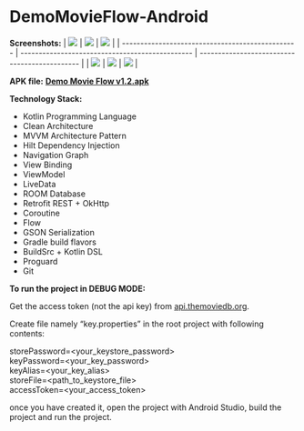 # DemoMovieFlow-Android

**Screenshots:**
| <img src="docs/screenshots/splash.jpg">          | <img src="docs/screenshots/popular_movies.jpg"> | <img src="docs/screenshots/search_movie.jpg"> |
| ------------------------------------------------ | ----------------------------------------------- | --------------------------------------------- |
| <img src="docs/screenshots/favorite_movies.jpg"> | <img src="docs/screenshots/movie_details.jpg">  | <img src="docs/screenshots/burger_menu.jpg">  |

**APK file:**
**[Demo Movie Flow v1.2.apk](https://drive.google.com/file/d/1k77oe99fvpIJwx_TpySIeGrwhEcI2PG4/view?usp=sharing)**

**Technology Stack:**
- Kotlin Programming Language
- Clean Architecture
- MVVM Architecture Pattern
- Hilt Dependency Injection
- Navigation Graph
- View Binding
- ViewModel
- LiveData
- ROOM Database
- Retrofit REST + OkHttp
- Coroutine
- Flow
- GSON Serialization
- Gradle build flavors
- BuildSrc + Kotlin DSL
- Proguard
- Git

**To run the project in DEBUG MODE:**

Get the access token (not the api key) from [api.themoviedb.org](https://api.themoviedb.org/).

Create file namely “key.properties” in the root project with following contents:

storePassword=<your_keystore_password> <br />
keyPassword=<your_key_password> <br />
keyAlias=<your_key_alias> <br />
storeFile=<path_to_keystore_file> <br />
accessToken=<your_access_token> <br />

once you have created it, open the project with Android Studio, build the project and run the project.
